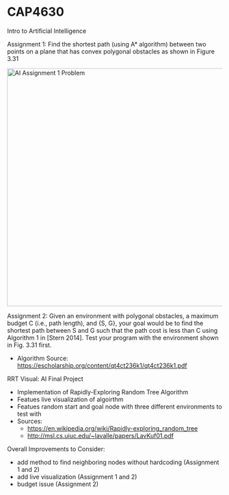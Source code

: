 # CAP4630
Intro to Artificial Intelligence

Assignment 1: Find the shortest path (using A* algorithm) between two points on a plane that has convex polygonal obstacles as shown in Figure 3.31

<img width="556" alt="AI Assignment 1 Problem" src="https://user-images.githubusercontent.com/34103060/116801263-25de9700-aad6-11eb-975b-ea0902356b7a.png">


Assignment 2: Given an environment with polygonal obstacles, a maximum budget C (i.e., path length), and {S, G}, your goal would be to find the shortest path between S and G such that the path cost is less than C using Algorithm 1 in [Stern 2014].
Test your program with the environment shown in Fig. 3.31 first.

  - Algorithm Source: https://escholarship.org/content/qt4ct236k1/qt4ct236k1.pdf
  
RRT Visual: AI Final Project
  - Implementation of Rapidly-Exploring Random Tree Algorithm
  - Featues live visualization of algoirthm
  - Featues random start and goal node with three different environments to test with
  - Sources: 
    - https://en.wikipedia.org/wiki/Rapidly-exploring_random_tree
    - http://msl.cs.uiuc.edu/~lavalle/papers/LavKuf01.pdf


Overall Improvements to Consider: 
  - add method to find neighboring nodes without hardcoding (Assignment 1 and 2)
  - add live visualization (Assignment 1 and 2)
  - budget issue (Assignment 2)

